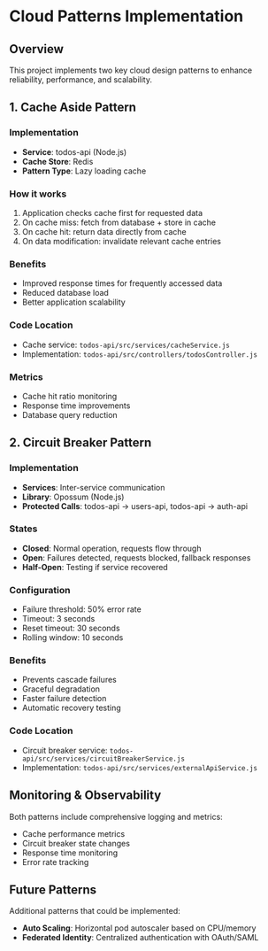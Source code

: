 # Cloud Patterns Implementation

## Overview
This project implements two key cloud design patterns to enhance reliability, performance, and scalability.

## 1. Cache Aside Pattern

### Implementation
- **Service**: todos-api (Node.js)
- **Cache Store**: Redis
- **Pattern Type**: Lazy loading cache

### How it works
1. Application checks cache first for requested data
2. On cache miss: fetch from database + store in cache
3. On cache hit: return data directly from cache
4. On data modification: invalidate relevant cache entries

### Benefits
- Improved response times for frequently accessed data
- Reduced database load
- Better application scalability

### Code Location
- Cache service: `todos-api/src/services/cacheService.js`
- Implementation: `todos-api/src/controllers/todosController.js`

### Metrics
- Cache hit ratio monitoring
- Response time improvements
- Database query reduction

## 2. Circuit Breaker Pattern

### Implementation  
- **Services**: Inter-service communication
- **Library**: Opossum (Node.js)
- **Protected Calls**: todos-api → users-api, todos-api → auth-api

### States
- **Closed**: Normal operation, requests flow through
- **Open**: Failures detected, requests blocked, fallback responses
- **Half-Open**: Testing if service recovered

### Configuration
- Failure threshold: 50% error rate
- Timeout: 3 seconds
- Reset timeout: 30 seconds
- Rolling window: 10 seconds

### Benefits
- Prevents cascade failures
- Graceful degradation
- Faster failure detection
- Automatic recovery testing

### Code Location
- Circuit breaker service: `todos-api/src/services/circuitBreakerService.js`
- Implementation: `todos-api/src/services/externalApiService.js`

## Monitoring & Observability

Both patterns include comprehensive logging and metrics:
- Cache performance metrics
- Circuit breaker state changes
- Response time monitoring
- Error rate tracking

## Future Patterns
Additional patterns that could be implemented:
- **Auto Scaling**: Horizontal pod autoscaler based on CPU/memory
- **Federated Identity**: Centralized authentication with OAuth/SAML